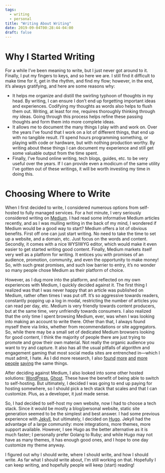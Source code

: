 ```yaml
---
tags:
  - writing
  - personal
title: "Writing About Writing"
date: 2019-09-04T00:28:44-04:00
draft: false
---
```


# Why I Started Writing

For a while I’ve been meaning to write, but I just never got around to it. Finally, I put my fingers to keys, and so here we are. I still find it difficult to make time for it, get in the rhythm, and find my flow; however, in the end, it’s always gratifying, and here are some reasons why:

* It helps me organize and distill the swirling typhoon of thoughts in my head. By writing, I can ensure I don’t end up forgetting important ideas and experiences. Codifying my thoughts as words also helps to flush them out. Writing, at least for me, requires thoroughly thinking through my ideas. Going through this process helps refine these passing thoughts and form them into more complete ideas.
* It allows me to document the many things I play with and work on. Over the years I’ve found that I work on a lot of different things, that end up with no tangible result. I’ll spend hours programming something, or playing with code or hardware, but with nothing production worthy. By writing about these things I can document my experience and still get some valuable output from the time spent.
* Finally, I’ve found online writing, tech blogs, guides, etc. to be very useful over the years. If I can provide even a modicum of the same utility I’ve gotten out of these writings, it will be worth investing my time in doing this.

# Choosing Where to Write

When I first decided to write, I considered numerous options from self-hosted to fully managed services. For a hot minute, I very seriously considered writing on [Medium](https://medium.com/). I had read some informative Medium articles recently, and as I was mulling writing in the back of my mind, I wondered if Medium would be a good way to start? Medium offers a lot of obvious benefits. First off one can just start writing. No need to take the time to set up a website, and a domain, etc. Just focus on the words and content. Secondly, it comes with a nice WYSIWYG editor, which would make it even easier to get started writing good content. Finally, Medium markets itself very well as a platform for writing. It entices you with promises of an audience, promotion, community, and even the opportunity to make money! So, with such great promises, and such low barrier to entry, it’s no wonder so many people chose Medium as their platform of choice. 

However, as I dug more into the platform, and reflected on my own experiences with Medium, I quickly decided against it. The first thing I realized was that I was never happy that an article was published on Medium, rather often times I was put off. It’s so aggressive towards readers, constantly popping up a log in modal, restricting the number of articles you can read per day, etc. Medium is very friendly towards content producers, but at the same time, very unfriendly towards consumers. I also realized that the only time I spent browsing Medium, ever, was when I was looking into making an account to write there. Other than that, I always found myself there via links, whether from recommendations or site aggregators. So, while there may be a small set of dedicated Medium browsers looking for good content, I think the majority of people there are just trying to promote and grow their own material. Not really the organic audience you want to try and capture. It also has all the usual pitfalls of algorithm and engagement gaming that most social media sites are entrenched in—which I must admit, I hate. As I did more research, I also [found](why-you-shouldnt-blog-on-medium-.html) [more](https://blog.elementary.io/welcome-to-the-new-blog/) [and](https://praxis.fortelabs.co/why-im-leaving-medium/) [more](https://www.cdevn.com/why-medium-actually-sucks/) [people](https://classicwfl.com/home/medium-sucks-for-your-readers-stop-using-it/) [saying](https://yanngirard.typepad.com/yanns_blog/2015/10/) the same things.

After deciding against Medium, I also looked into some other hosted solutions: [WordPress](https://wordpress.org/), [Ghost](https://ghost.org/). These have the benefit of being able to switch to self-hosting. But ultimately, I decided I was going to end up paying for hosting somewhere, so I should pick a tech stack that scales and that I can customize. Plus, as a developer, it just made sense.

So, I had decided to self-host my own website, now I had to choose a tech stack. Since it would be mostly a blog/personal website, static site generation seemed to be the simplest and best answer. I had some previous experience with [Jekyll](https://jekyllrb.com/), but ultimately, I decided on [Hugo](https://gohugo.io/). Jekyll had the advantage of a large community: more integrations, more themes, more support available. However, I see Hugo as the better alternative as it is much faster; I personally prefer Golang to Ruby; and while Hugo may not have as many themes, it has enough good ones, and I hope to one day customize my theme anyway. 

I figured out why I should write, where I should write, and how I should write. As far what I should write about, I'm still working on that. Hopefully I can keep writing, and hopefully people will keep (start) reading!

